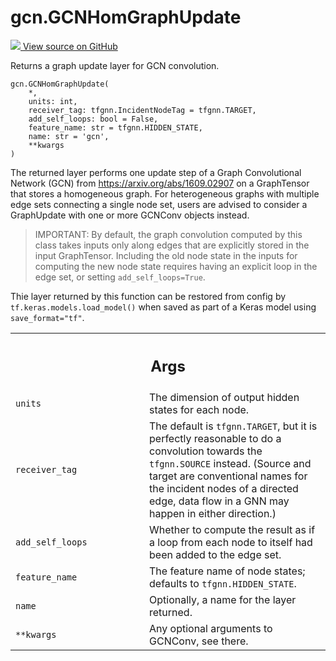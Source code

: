 # gcn.GCNHomGraphUpdate

<!-- Insert buttons and diff -->

<a target="_blank" href="https://github.com/tensorflow/gnn/tree/master/tensorflow_gnn/models/gcn/gcn_conv.py#L285-L345">
<img src="https://www.tensorflow.org/images/GitHub-Mark-32px.png" /> View source
on GitHub </a>

Returns a graph update layer for GCN convolution.

<pre class="devsite-click-to-copy prettyprint lang-py tfo-signature-link">
<code>gcn.GCNHomGraphUpdate(
    *,
    units: int,
    receiver_tag: tfgnn.IncidentNodeTag = tfgnn.TARGET,
    add_self_loops: bool = False,
    feature_name: str = tfgnn.HIDDEN_STATE,
    name: str = &#x27;gcn&#x27;,
    **kwargs
)
</code></pre>

<!-- Placeholder for "Used in" -->

The returned layer performs one update step of a Graph Convolutional Network
(GCN) from https://arxiv.org/abs/1609.02907 on a GraphTensor that stores a
homogeneous graph. For heterogeneous graphs with multiple edge sets connecting a
single node set, users are advised to consider a GraphUpdate with one or more
GCNConv objects instead.

> IMPORTANT: By default, the graph convolution computed by this class takes
> inputs only along edges that are explicitly stored in the input GraphTensor.
> Including the old node state in the inputs for computing the new node state
> requires having an explicit loop in the edge set, or setting
> `add_self_loops=True`.

Thie layer returned by this function can be restored from config by
`tf.keras.models.load_model()` when saved as part of a Keras model using
`save_format="tf"`.

<!-- Tabular view -->
 <table class="responsive fixed orange">
<colgroup><col width="214px"><col></colgroup>
<tr><th colspan="2"><h2 class="add-link">Args</h2></th></tr>

<tr>
<td>
<code>units</code><a id="units"></a>
</td>
<td>
The dimension of output hidden states for each node.
</td>
</tr><tr>
<td>
<code>receiver_tag</code><a id="receiver_tag"></a>
</td>
<td>
The default is <code>tfgnn.TARGET</code>,
but it is perfectly reasonable to do a convolution towards the
<code>tfgnn.SOURCE</code> instead. (Source and target are conventional names for
the incident nodes of a directed edge, data flow in a GNN may happen
in either direction.)
</td>
</tr><tr>
<td>
<code>add_self_loops</code><a id="add_self_loops"></a>
</td>
<td>
Whether to compute the result as if a loop from each node
to itself had been added to the edge set.
</td>
</tr><tr>
<td>
<code>feature_name</code><a id="feature_name"></a>
</td>
<td>
The feature name of node states; defaults to
<code>tfgnn.HIDDEN_STATE</code>.
</td>
</tr><tr>
<td>
<code>name</code><a id="name"></a>
</td>
<td>
Optionally, a name for the layer returned.
</td>
</tr><tr>
<td>
<code>**kwargs</code><a id="**kwargs"></a>
</td>
<td>
Any optional arguments to GCNConv, see there.
</td>
</tr>
</table>
